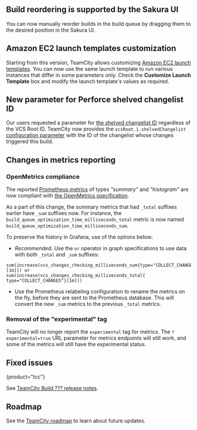 [//]: # (title: What's New in TeamCity 2022.12)
[//]: # (auxiliary-id: What's New in TeamCity 2022.12;What's New in TeamCity)

## Build reordering is supported by the Sakura UI

You can now manually reorder builds in the build queue by dragging them to the desired position in the Sakura UI.

## Amazon EC2 launch templates customization

Starting from this version, TeamCity allows customizing [Amazon EC2 launch templates](setting-up-teamcity-for-amazon-ec2.md#Amazon+EC2+Launch+Templates+support). You can now use the same launch template to run various instances that differ in some parameters only.
Check the **Customize Launch Template** box and modify the launch template's values as required.

## New parameter for Perforce shelved changelist ID 

Our users requested a parameter for [the shelved changelist ID](https://youtrack.jetbrains.com/issue/TW-78722/) regardless of the VCS Root ID. TeamCity now provides the `vcsRoot.1.shelvedChangelist` [configuration parameter](predefined-build-parameters.md) with the ID of the changelist whose changes triggered this build.

## Changes in metrics reporting

### OpenMetrics compliance

The reported [Prometheus metrics](teamcity-monitoring-and-diagnostics.md#Metrics) of types _"summary"_ and _"histogram"_ are now compliant with [the OpenMetrics specification](https://openmetrics.io/).

As a part of this change, the summary metrics that had `_total` suffixes earlier have `_sum` suffixes now.
For instance, the `build_queue_optimization_time_milliseconds_total` metric is now named `build_queue_optimization_time_milliseconds_sum`.

To preserve the history in Grafana, use of the options below:

* _Recommended_. Use the `or` operator in graph specifications to use data  with both `_total` and `_sum` suffixes:

```Text
sum(increase(vcs_changes_checking_milliseconds_sum{type="COLLECT_CHANGES"}[1m])) or
sum(increase(vcs_changes_checking_milliseconds_total{ type="COLLECT_CHANGES"}[1m]))
```

* Use the Prometheus relabeling configuration to rename the metrics on the fly, before they are sent to the Prometheus database. This will convert the new `_sum` metrics to the previous `_total` metrics.

### Removal of the "experimental" tag

TeamCity will no longer report the `experimental` tag for metrics. The `?experimental=true` URL parameter for metrics endpoints will still work, and some of the metrics will still have the experimental status.

## Fixed issues
{product="tcc"}

See [TeamCity Build ??? release notes](teamcity-release-notes-build-???.md).

## Roadmap

See the [TeamCity roadmap](https://www.jetbrains.com/teamcity/roadmap/#teamcity-roadmap) to learn about future updates.